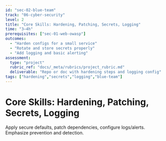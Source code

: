 ```yaml
---
id: "sec-02-blue-team"
track: "06-cyber-security"
level: 2
title: "Core Skills: Hardening, Patching, Secrets, Logging"
time: "3–4h"
prerequisites: ["sec-01-web-owasp"]
outcomes:
  - "Harden configs for a small service"
  - "Rotate and store secrets properly"
  - "Add logging and basic alerting"
assessment:
  type: "project"
  rubric_ref: "docs/_meta/rubrics/project_rubric.md"
  deliverable: "Repo or doc with hardening steps and logging config"
tags: ["hardening","secrets","logging","blue-team"]
---
```


# Core Skills: Hardening, Patching, Secrets, Logging

Apply secure defaults, patch dependencies, configure logs/alerts. Emphasize prevention and detection.
